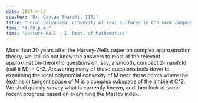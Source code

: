 ```yaml
---
date: 2007-4-13
speaker: "Dr. Gautam Bharali, IISc"
title: "Local polynomial convexity of real surfaces in C^n near complex tangencies"
time: "4.00 p.m." 
time: "Lecture Hall - I, Dept. of Mathematics"
---
```

More than 30 years after the Harvey-Wells paper on complex approximation theory, we still do not know the answers to most of the relevant approximation-theoretic questions on, say, a smooth, compact 2-manifold (call it M) in C^2. Answering many of these questions boils down to examining the local polynomial convexity of M near those points where the (extrinsic) tangent space of M is a complex subspace of the ambient C^2. We shall quickly survey what is currently known, and then look at some recent progress based on examining the Maslov index.
